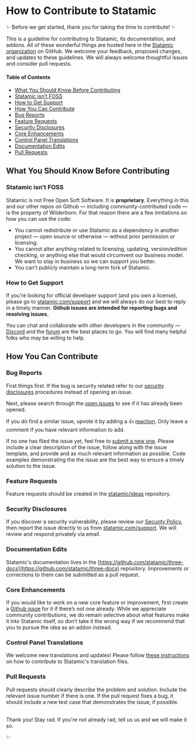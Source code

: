 # How to Contribute to Statamic

:sparkles: Before we get started, thank you for taking the time to contribute! :sparkles:

This is a guideline for contributing to Statamic, its documentation, and addons. All of these wonderful things are hosted here in the [Statamic organization](https://github.com/statamic) on GitHub. We welcome your feedback, proposed changes, and updates to these guidelines. We will always welcome thoughtful issues and consider pull requests.

#### Table of Contents

- [What You Should Know Before Contributing](#what-you-should-know-before-contributing)
- [Statamic isn’t FOSS](#statamic-isnt-foss)
- [How to Get Support](#how-to-get-support)
- [How You Can Contribute](#how-you-can-contribute)
- [Bug Reports](#bug-reports)
- [Feature Requests](#feature-requests)
- [Security Disclosures](#security-disclosures)
- [Core Enhancements](#core-enhancements)
- [Control Panel Translations](#control-panel-translations)
- [Documentation Edits](#documentation-edits)
- [Pull Requests](#pull-requests)

## What You Should Know Before Contributing

### Statamic isn’t FOSS

Statamic is not Free Open Soft Software. It is **proprietary**. Everything in this and our other repos on Github — including community-contributed code — is the property of Wilderborn. For that reason there are a few limitations on how you can use the code:

- You cannot redistribute or use Statamic as a dependency in another project — open source or otherwise — without prior permission or licensing.
- You cannot alter anything related to licensing, updating, version/edition checking, or anything else that would circumvent our business model. We want to stay in business so we can support _you_ better.
- You can’t publicly maintain a long-term fork of Statamic.

### How to Get Support

If you're looking for official developer support (and you own a license), please go to [statamic.com/support](https://statamic.com/support) and we will always do our best to reply in a timely manner. **Github issues are intended for reporting bugs and resolving issues.**

You can chat and collaborate with other developers in the community — [Discord](https://statamic.com/discord) and the [forum](https://statamic.com/forum) are the best places to go. You will find many helpful folks who may be willing to help.

## How You Can Contribute

### Bug Reports

First things first. If the bug is security related refer to our [security disclosures](#security-disclosures) procedures instead of opening an issue.

Next, please search through the [open issues](https://github.com/statamic/three-cms/issues) to see if it has already been opened.

If you _do_ find a similar issue, upvote it by adding a :thumbsup: [reaction](https://github.com/blog/2119-add-reactions-to-pull-requests-issues-and-comments). Only leave a comment if you have relevant information to add.

If no one has filed the issue yet, feel free to [submit a new one](https://github.com/statamic/three-cms/issues/new). Please include a clear description of the issue, follow along with the issue template, and provide and as much relevant information as possible. Code examples demonstrating the the issue are the best way to ensure a timely solution to the issue.

### Feature Requests

Feature requests should be created in the [statamic/ideas](https://github.com/statamic/ideas) repository.

### Security Disclosures

If you discover a security vulnerability, please review our [Security Policy](https://github.com/statamic/three-cms/security/policy), then report the issue directly to us from [statamic.com/support](https://statamic.com/support). We will review and respond privately via email.

### Documentation Edits

Statamic's documentation lives in the [https://github.com/statamic/three-docs](https://github.com/statamic/three-docs) repository. Improvements or corrections to them can be submitted as a pull request.

### Core Enhancements

If you would like to work on a new core feature or improvement, first create a [Github issue](https://github.com/statamic/three-cms/issues) for it if there’s not one already. While we appreciate community contributions, we do remain selective about what features make it into Statamic itself, so don’t take it the wrong way if we recommend that you to pursue the idea as an addon instead.

### Control Panel Translations

We welcome new translations and updates! Please follow [these instructions](https://github.com/statamic/three-cms/wiki/Translating-the-Control-Panel) on how to contribute to Statamic's translation files.

### Pull Requests

Pull requests should clearly describe the problem and solution. Include the relevant issue number if there is one. If the pull request fixes a bug, it should include a new test case that demonstrates the issue, if possible.

<br>
Thank you! Stay rad. If you're not already rad, tell us us and we will make it so.

:sparkles:
